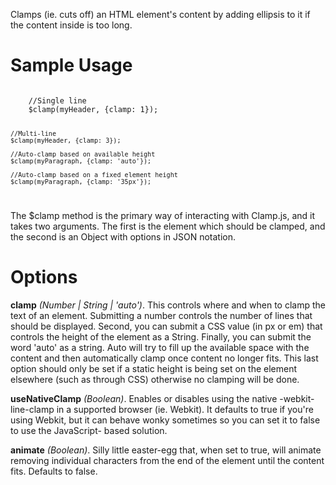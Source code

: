 Clamps (ie. cuts off) an HTML element's content by adding ellipsis to it if the 
content inside is too long.


# Sample Usage
<code>
    //Single line
    $clamp(myHeader, {clamp: 1});
    
    //Multi-line
    $clamp(myHeader, {clamp: 3});
    
    //Auto-clamp based on available height
    $clamp(myParagraph, {clamp: 'auto'});

    //Auto-clamp based on a fixed element height
    $clamp(myParagraph, {clamp: '35px'});
</code>

The $clamp method is the primary way of interacting with Clamp.js, and it takes two
arguments. The first is the element which should be clamped, and the second is an
Object with options in JSON notation.


# Options

**clamp** _(Number | String | 'auto')_. This controls where and when to clamp the 
text of an element. Submitting a number controls the number of lines that should
be displayed. Second, you can submit a CSS value (in px or em) that controls the
height of the element as a String. Finally, you can submit the word 'auto' as a string.
Auto will try to fill up the available space with the content and then automatically
clamp once content no longer fits. This last option should only be set if a static 
height is being set on the element elsewhere (such as through CSS) otherwise no 
clamping will be done.

**useNativeClamp** _(Boolean)_. Enables or disables using the native -webkit-line-clamp
in a supported browser (ie. Webkit). It defaults to true if you're using Webkit,
but it can behave wonky sometimes so you can set it to false to use the JavaScript-
based solution.

**animate** _(Boolean)_. Silly little easter-egg that, when set to true, will animate
removing individual characters from the end of the element until the content fits.
Defaults to false.
